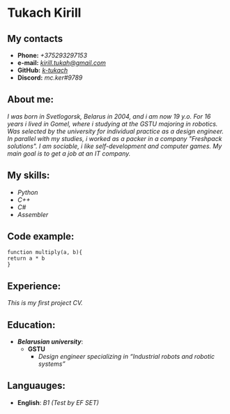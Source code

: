 # Tukach Kirill
## My contacts
* **Phone:** *+375293297153*
* **e-mail:** *kirill.tukah@gmail.com*
* **GitHub:** *[k-tukach](https://github.com/k-tukach)* 
* **Discord:** *mc.ker#9789* 
## About me: 
*I was born in Svetlogorsk, Belarus in 2004, and i am now 19 y.o. For 16 years i lived in Gomel, where i studying at the GSTU majoring in robotics. Was selected by the university for individual practice as a design engineer. In parallel with my studies, i worked as a packer in a company "Freshpack solutions". I am sociable, i like self-development and computer games. My main goal is to get a job at an IT company.*
## My skills:
* *Python* 
* *C++*
* *C#*
* *Assembler* 
## Code example:
```
function multiply(a, b){ 
return a * b
}
```
## Experience:
*This is my first project CV.* 
## Education:   
* ***Belarusian university***: 
    + **GSTU**
        - *Design engineer specializing in “Industrial robots and robotic systems”*
## Languauges:
* **English**: *B1 (Test by EF SET)*
